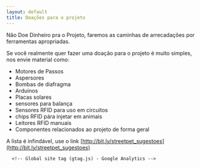 ```yaml
---
layout: default
title: Doações para o projeto
---
```


Não Doe Dinheiro pra o Projeto, faremos as caminhas de arrecadações por ferramentas apropriadas.

Se você realmente quer fazer uma doação para o projeto é muito simples, nos envie material como:

* Motores de Passos
* Aspersores 
* Bombas de diafragma
* Arduinos
* Placas solares
* sensores para balança
* Sensores RFID para uso em circuitos 
* chips RFID pára injetar em animais
* Leitores RFID manuais
* Componentes relacionados ao projeto de forma geral

A lista é infindável, use o link [http://bit.ly/streetpet_sugestoes](http://bit.ly/streetpet_sugestoes)

      
      <!-- Global site tag (gtag.js) - Google Analytics -->
<script async src="https://www.googletagmanager.com/gtag/js?id=UA-156621148-1"></script>
<script>
  window.dataLayer = window.dataLayer || [];
  function gtag(){dataLayer.push(arguments);}
  gtag('js', new Date());

  gtag('config', 'UA-156621148-1');
</script>
